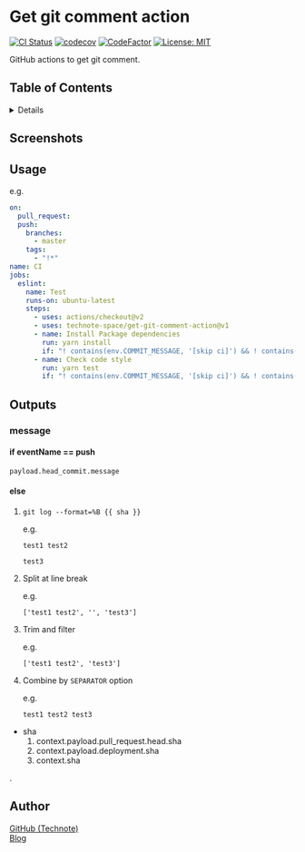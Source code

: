 # Get git comment action

[![CI Status](https://github.com/technote-space/get-git-comment-action/workflows/CI/badge.svg)](https://github.com/technote-space/get-git-comment-action/actions)
[![codecov](https://codecov.io/gh/technote-space/get-git-comment-action/branch/master/graph/badge.svg)](https://codecov.io/gh/technote-space/get-git-comment-action)
[![CodeFactor](https://www.codefactor.io/repository/github/technote-space/get-git-comment-action/badge)](https://www.codefactor.io/repository/github/technote-space/get-git-comment-action)
[![License: MIT](https://img.shields.io/badge/License-MIT-blue.svg)](https://github.com/technote-space/get-git-comment-action/blob/master/LICENSE)

GitHub actions to get git comment.

## Table of Contents

<!-- START doctoc generated TOC please keep comment here to allow auto update -->
<!-- DON'T EDIT THIS SECTION, INSTEAD RE-RUN doctoc TO UPDATE -->
<details>
<summary>Details</summary>

- [Screenshots](#screenshots)
- [Usage](#usage)
- [Outputs](#outputs)
  - [message](#message)
- [Author](#author)

</details>
<!-- END doctoc generated TOC please keep comment here to allow auto update -->

## Screenshots

## Usage
e.g.
```yaml
on:
  pull_request:
  push:
    branches:
      - master
    tags:
      - "!*"
name: CI
jobs:
  eslint:
    name: Test
    runs-on: ubuntu-latest
    steps:
      - uses: actions/checkout@v2
      - uses: technote-space/get-git-comment-action@v1
      - name: Install Package dependencies
        run: yarn install
        if: "! contains(env.COMMIT_MESSAGE, '[skip ci]') && ! contains(env.COMMIT_MESSAGE, '[ci skip]')"
      - name: Check code style
        run: yarn test
        if: "! contains(env.COMMIT_MESSAGE, '[skip ci]') && ! contains(env.COMMIT_MESSAGE, '[ci skip]')"
```

## Outputs
### message
#### if eventName == push
`payload.head_commit.message`
#### else
1. `git log --format=%B {{ sha }}`

   e.g.
   ```
   test1 test2  
   
   test3
   ```
1. Split at line break

   e.g.
   ```
   ['test1 test2', '', 'test3']
   ```
1. Trim and filter

   e.g.
   ```
   ['test1 test2', 'test3']
   ```
1. Combine by `SEPARATOR` option

   e.g.
   ```
   test1 test2 test3
   ```

* sha
   1. context.payload.pull_request.head.sha
   1. context.payload.deployment.sha
   1. context.sha

.

## Author
[GitHub (Technote)](https://github.com/technote-space)  
[Blog](https://technote.space)
